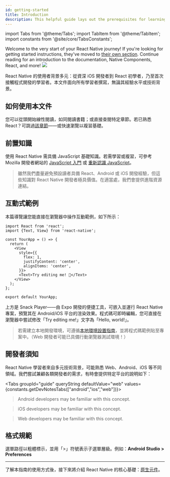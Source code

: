 ```yaml
---
id: getting-started
title: Introduction
description: This helpful guide lays out the prerequisites for learning React Native, using these docs, and setting up your environment.
---
```


import Tabs from '@theme/Tabs'; import TabItem from '@theme/TabItem'; import constants from '@site/core/TabsConstants';

<div className="content-banner">
  Welcome to the very start of your React Native journey! If you're looking for getting started instructions, they've moved to <a href="environment-setup">their own section</a>. Continue reading for an introduction to the documentation, Native Components, React, and more!
  <img className="content-banner-img" src="/docs/assets/p_android-ios-devices.svg" alt=" " />
</div>

React Native 的使用者背景多元：從資深 iOS 開發者到 React 初學者，乃至首次接觸程式開發的學習者。本文件面向所有學習者撰寫，無論其經驗水平或技術背景。

## 如何使用本文件

您可以從頭開始線性閱讀，如同閱讀書籍；或直接查閱特定章節。若已熟悉 React？可跳過[該章節](intro-react)——或快速瀏覽以複習基礎。

## 前置知識

使用 React Native 需具備 JavaScript 基礎知識。若需學習或複習，可參考 Mozilla 開發者網站的 [JavaScript 入門](https://developer.mozilla.org/en-US/docs/Web/JavaScript) 或 [重新認識 JavaScript](https://developer.mozilla.org/en-US/docs/Web/JavaScript/A_re-introduction_to_JavaScript)。

> 雖然我們盡量避免預設讀者具備 React、Android 或 iOS 開發經驗，但這些知識對 React Native 開發者極具價值。在適當處，我們會提供進階資源連結。

## 互動式範例

本篇導覽讓您能直接在瀏覽器中操作互動範例，如下所示：

```SnackPlayer name=Hello%20World
import React from 'react';
import {Text, View} from 'react-native';

const YourApp = () => {
  return (
    <View
      style={{
        flex: 1,
        justifyContent: 'center',
        alignItems: 'center',
      }}>
      <Text>Try editing me! 🎉</Text>
    </View>
  );
};

export default YourApp;
```

上方是 Snack Player——由 Expo 開發的便捷工具，可嵌入並運行 React Native 專案，預覽其在 Android/iOS 平台的渲染效果。程式碼可即時編輯，您可直接在瀏覽器中嘗試修改「Try editing me!」文字為「Hello, world!」。

> 若需建立本地開發環境，可遵循[本地環境設置指南](set-up-your-environment)，並將程式碼範例貼至專案中。（Web 開發者可能已具備行動瀏覽器測試環境！）

## 開發者須知

React Native 學習者來自多元技術背景，可能熟悉 Web、Android、iOS 等不同領域。我們嘗試兼顧各類開發者的需求，有時會提供特定平台的說明如下：

<Tabs groupId="guide" queryString defaultValue="web" values={constants.getDevNotesTabs(["android","ios","web"])}>

<TabItem value="android">

> Android developers may be familiar with this concept.

</TabItem>
<TabItem value="ios">

> iOS developers may be familiar with this concept.

</TabItem>
<TabItem value="web">

> Web developers may be familiar with this concept.

</TabItem>
</Tabs>

## 格式規範

選單路徑以粗體標示，並用「>」符號表示子選單層級。例如：**Android Studio > Preferences**

---

了解本指南的使用方式後，接下來將介紹 React Native 的核心基礎：[原生元件](intro-react-native-components.md)。
